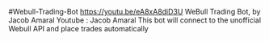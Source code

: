 #Webull-Trading-Bot https://youtu.be/eA8xA8diD3U
WeBull Trading Bot, by Jacob Amaral Youtube : Jacob Amaral
This bot will connect to the unofficial Webull API and place trades automatically
